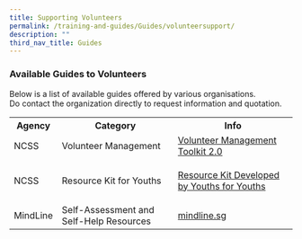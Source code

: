 ```yaml
---
title: Supporting Volunteers
permalink: /training-and-guides/Guides/volunteersupport/
description: ""
third_nav_title: Guides
---
```

### Available Guides to Volunteers
Below is a list of available guides offered by various organisations.<br>Do contact the organization directly to request information and quotation.

<div class="horizontal-scroll"><table width="100%">

  <tbody><tr>
    <th>Agency</th>
    <th>Category</th>
    <th>Info</th>
  </tr>

  <tr>
    <td>NCSS</td>
    <td>Volunteer Management</td>
    <td>
<a href="https://file.go.gov.sg/volmgttoolkitver2.pdf">Volunteer Management Toolkit 2.0</a>		

</td>
  </tr>
  <tr>
    <td>NCSS</td>
    <td>Resource Kit for Youths</td>
    <td>

<a href="https://www.ncss.gov.sg/docs/default-source/ncss-publications-doc/pdfdocument/ncss-btl-plug-and-play-toolkit-for-youths-(latest).pdf">Resource Kit Developed by Youths for Youths</a>		
			
</td>
  </tr>

<tr>
    <td>MindLine</td>
    <td>Self-Assessment and Self-Help Resources</td>
    <td>
<a href="https://www.mindline.sg/">mindline.sg</a>		
			
</td>
  </tr>		
		
</tbody></table></div>